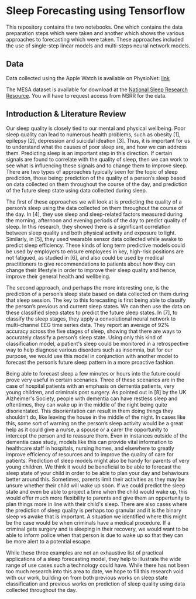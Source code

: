 # Sleep Forecasting using Tensorflow

This repository contains the two notebooks. One which contains the data preparation steps which were taken and another which shows the various approaches to forecasting which were taken. These approaches included the use of single-step linear models and multi-steps neural network models.

## Data

Data collected using the Apple Watch is available on PhysioNet: [link](https://alpha.physionet.org/content/sleep-accel/1.0.0/)

The MESA dataset is available for download at the [National Sleep Research Resource](https://sleepdata.org). You will have to request access from NSRR for the data.

## Introduction & Literature Review

Our sleep quality is closely tied to our mental and physical wellbeing. Poor sleep quality can lead to numerous health problems, such as obesity [1], epilepsy [2], depression and suicidal ideation [3]. Thus, it is important for us to understand what the causes of poor sleep are, and how we can address them. Predicting sleep is an important step in this direction. If certain signals are found to correlate with the quality of sleep, then we can work to see what is influencing these signals and to change them to improve sleep.
There are two types of approaches typically seen for the topic of sleep prediction, those being: prediction of the quality of a person’s sleep based on data collected on them throughout the course of the day, and prediction of the future sleep state using data collected during sleep.

The first of these approaches we will look at is predicting the quality of a person’s sleep using the data collected on them throughout the course of the day. In [4], they use sleep and sleep-related factors measured during the morning, afternoon and evening periods of the day to predict quality of sleep. In this research, they showed there is a significant correlation between sleep quality and both physical activity and exposure to light. Similarly, in [5], they used wearable sensor data collected while awake to predict sleep efficiency. These kinds of long term predictive models could be used by employers to ensure employees in key, high-risk positions are not fatigued, as studied in [6], and also could be used by medical practitioners to give recommendations to patients about how they can change their lifestyle in order to improve their sleep quality and hence, improve their general health and wellbeing.

The second approach, and perhaps the more interesting one, is the prediction of a person’s sleep state based on data collected on them during that sleep session. The key to this forecasting is first being able to classify the person’s previous and current sleep states. We can then use the data on these classified sleep states to predict the future sleep states. In [7], to classify the sleep stages, they apply a convolutional neural network to multi-channel EEG time series data. They report an average of 92% accuracy across the five stages of sleep, showing that there are ways to accurately classify a person’s sleep state. Using only this kind of classification model, a patient's sleep could be monitored in a retrospective way to help diagnose various disorders such as insomnia, but for our purpose, we would use this model in conjunction with another model to forecast the person’s future sleep pattern in a more proactive fashion.

Being able to forecast sleep a few minutes or hours into the future could prove very useful in certain scenarios. Three of these scenarios are in the case of hospital patients with an emphasis on dementia patients, very young children, and criminals post surgery.
As pointed out in [8] by the UK Alzheimer's Society, people with dementia can have restless sleep and oftentimes, they can wake up in the middle of the night being quite disorientated. This disorientation can result in them doing things they shouldn’t do, like leaving the house in the middle of the night. In cases like this, some sort of warning on the person’s sleep activity would be a great help as it could give a nurse, a spouse or a carer the opportunity to intercept the person and to reassure them. Even in instances outside of the dementia case study, models like this can provide vital information to healthcare staff in hospitals, nursing homes, and elsewhere to greatly improve efficiency of resources and to improve the quality of care for patients.
Prediction of sleep models might also be handy for parents of very young children. We think it would be beneficial to be able to forecast the sleep state of your child in order to be able to plan your day and behaviours better around this. Sometimes, parents limit their activities as they may be unsure whether their child will wake up soon. If we could predict the sleep state and even be able to project a time when the child would wake up, this would offer much more flexibility to parents and give them an oppertunity to plan things more in line with their child's sleep.
There are also cases where the prediction of sleep quality is perhaps too granular and it is the binary sleep vs awake that is important. A situation we identified where this might be the case would be when criminals have a medical procedure. If a criminal gets surgery and is sleeping in their recovery, we would want to be able to inform police when that person is due to wake up so that they can be more alert to a potential escape.

While these three examples are not an exhaustive list of practical applications of a sleep forecasting model, they help to illustrate the wide range of use cases such a technology could have. While there has not been too much research into this area to date, we hope to fill this research void with our work, building on from both previous works on sleep state classification and previous works on prediction of sleep quality using data collected throughout the day.


